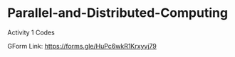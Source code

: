 # Parallel-and-Distributed-Computing
Activity 1 Codes

GForm Link: https://forms.gle/HuPc6wkR1Krxyvj79

